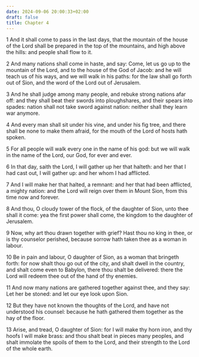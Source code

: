 ```yaml
---
date: 2024-09-06 20:00:33+02:00
draft: false
title: Chapter 4
---
```




1 And it shall come to pass in the last days, that the mountain of the house of the Lord shall be prepared in the top of the mountains, and high above the hills: and people shall flow to it.

2 And many nations shall come in haste, and say: Come, let us go up to the mountain of the Lord, and to the house of the God of Jacob: and he will teach us of his ways, and we will walk in his paths: for the law shall go forth out of Sion, and the word of the Lord out of Jerusalem.

3 And he shall judge among many people, and rebuke strong nations afar off: and they shall beat their swords into ploughshares, and their spears into spades: nation shall not take sword against nation: neither shall they learn war anymore.

4 And every man shall sit under his vine, and under his fig tree, and there shall be none to make them afraid, for the mouth of the Lord of hosts hath spoken.

5 For all people will walk every one in the name of his god: but we will walk in the name of the Lord, our God, for ever and ever.

6 In that day, saith the Lord, I will gather up her that halteth: and her that I had cast out, I will gather up: and her whom I had afflicted.

7 And I will make her that halted, a remnant: and her that had been afflicted, a mighty nation: and the Lord will reign over them in Mount Sion, from this time now and forever.

8 And thou, O cloudy tower of the flock, of the daughter of Sion, unto thee shall it come: yea the first power shall come, the kingdom to the daughter of Jerusalem.

9 Now, why art thou drawn together with grief? Hast thou no king in thee, or is thy counselor perished, because sorrow hath taken thee as a woman in labour.

10 Be in pain and labour, O daughter of Sion, as a woman that bringeth forth: for now shalt thou go out of the city, and shalt dwell in the country, and shalt come even to Babylon, there thou shalt be delivered: there the Lord will redeem thee out of the hand of thy enemies.

11 And now many nations are gathered together against thee, and they say: Let her be stoned: and let our eye look upon Sion.

12 But they have not known the thoughts of the Lord, and have not understood his counsel: because he hath gathered them together as the hay of the floor.

13 Arise, and tread, O daughter of Sion: for I will make thy horn iron, and thy hoofs I will make brass: and thou shalt beat in pieces many peoples, and shalt immolate the spoils of them to the Lord, and their strength to the Lord of the whole earth.

